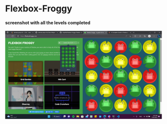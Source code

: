 # Flexbox-Froggy

#### screenshot with all the levels completed

![Flexbox-Froggy](./LAB-04%20part%202%20Flexbox.jpg)
